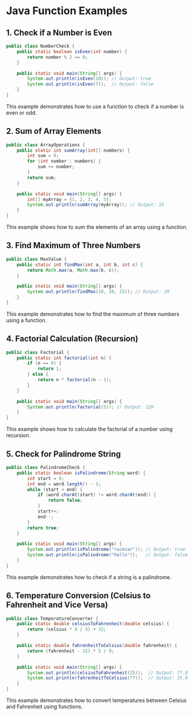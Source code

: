 # Java Function Examples

## 1. Check if a Number is Even

```java
public class NumberCheck {
    public static boolean isEven(int number) {
        return number % 2 == 0;
    }

    public static void main(String[] args) {
        System.out.println(isEven(10)); // Output: true
        System.out.println(isEven(7));  // Output: false
    }
}
```

This example demonstrates how to use a function to check if a number is even or odd.

## 2. Sum of Array Elements

```java
public class ArrayOperations {
    public static int sumArray(int[] numbers) {
        int sum = 0;
        for (int number : numbers) {
            sum += number;
        }
        return sum;
    }

    public static void main(String[] args) {
        int[] myArray = {1, 2, 3, 4, 5};
        System.out.println(sumArray(myArray)); // Output: 15
    }
}
```

This example shows how to sum the elements of an array using a function.

## 3. Find Maximum of Three Numbers

```java
public class MaxValue {
    public static int findMax(int a, int b, int c) {
        return Math.max(a, Math.max(b, c));
    }

    public static void main(String[] args) {
        System.out.println(findMax(10, 20, 15)); // Output: 20
    }
}
```

This example demonstrates how to find the maximum of three numbers using a function.

## 4. Factorial Calculation (Recursion)

```java
public class Factorial {
    public static int factorial(int n) {
        if (n == 0) {
            return 1;
        } else {
            return n * factorial(n - 1);
        }
    }

    public static void main(String[] args) {
        System.out.println(factorial(5)); // Output: 120
    }
}
```

This example shows how to calculate the factorial of a number using recursion.

## 5. Check for Palindrome String

```java
public class PalindromeCheck {
    public static boolean isPalindrome(String word) {
        int start = 0;
        int end = word.length() - 1;
        while (start < end) {
            if (word.charAt(start) != word.charAt(end)) {
                return false;
            }
            start++;
            end--;
        }
        return true;
    }

    public static void main(String[] args) {
        System.out.println(isPalindrome("racecar")); // Output: true
        System.out.println(isPalindrome("hello"));   // Output: false
    }
}
```

This example demonstrates how to check if a string is a palindrome.

## 6. Temperature Conversion (Celsius to Fahrenheit and Vice Versa)

```java
public class TemperatureConverter {
    public static double celsiusToFahrenheit(double celsius) {
        return (celsius * 9 / 5) + 32;
    }

    public static double fahrenheitToCelsius(double fahrenheit) {
        return (fahrenheit - 32) * 5 / 9;
    }

    public static void main(String[] args) {
        System.out.println(celsiusToFahrenheit(25));  // Output: 77.0
        System.out.println(fahrenheitToCelsius(77));  // Output: 25.0
    }
}
```

This example demonstrates how to convert temperatures between Celsius and Fahrenheit using functions.
